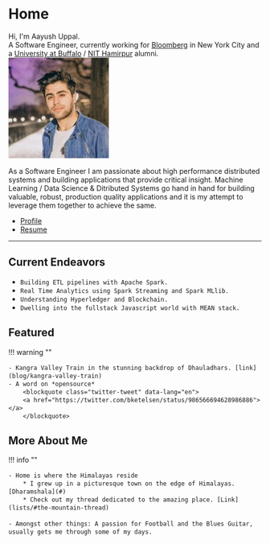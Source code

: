 <!-- markdownlint-disable no-inline-html -->

# Home

<div class="box1">
Hi, I'm Aayush Uppal.<br>
A Software Engineer, currently working for <a href="https://www.bloomberg.com/company">Bloomberg</a> in New York City
and a <a href="http://www.buffalo.edu">University at Buffalo</a>
/ <a href="http://nith.ac.in">NIT Hamirpur</a> alumni.
</div>

<div class="box2">
<div>
<img class="imgc" alt="Aayush Uppal" src="img/aayushuppal-thumbnail.png">
</div>
</div>

As a Software Engineer I am passionate about high performance distributed systems and building applications that provide
critical insight. Machine Learning / Data Science & Ditributed Systems go hand in hand for building valuable, robust,
production quality applications and it is my attempt to leverage them together to achieve the same.

- [Profile](profile)
- [Resume](profile)

***

## Current Endeavors

- `Building ETL pipelines with Apache Spark.`
- `Real Time Analytics using Spark Streaming and Spark MLlib.`
- `Understanding Hyperledger and Blockchain.`
- `Dwelling into the fullstack Javascript world with MEAN stack.`

## Featured

!!! warning ""

    - Kangra Valley Train in the stunning backdrop of Dhauladhars. [link](blog/kangra-valley-train)
    - A word on *opensource*
        <blockquote class="twitter-tweet" data-lang="en">
        <a href="https://twitter.com/bketelsen/status/986566694628986886"></a>
        </blockquote>

## More About Me

!!! info ""

    - Home is where the Himalayas reside
        * I grew up in a picturesque town on the edge of Himalayas. [Dharamshala](#)
        * Check out my thread dedicated to the amazing place. [Link](lists/#the-mountain-thread)

    - Amongst other things: A passion for Football and the Blues Guitar, usually gets me through some of my days.

[^1]: Last Updated: `2018-04-22`

<script async src="https://platform.twitter.com/widgets.js" charset="utf-8"/>
